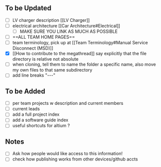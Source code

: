 ## To be Updated
- [ ] LV charger description [[LV Charger]]
- [ ] electrical architecture [[Car Architecture#Electrical]]
	- [ ] MAKE SURE YOU LINK AS MUCH AS POSSIBLE
- [ ] ==ALL TEAM HOME PAGES==
- [ ] team terminology, pick up at [[Team Terminology#Manual Service Disconnect (MSD)]]
- [x] [[How to contribute to the megathread]] say explicitly that the file directory is  relative not absolute
- [ ] when cloning, tell them to name the folder a specific name, also move my own files to that same subdirectory
- [ ] add line breaks "---"
## To be Added
- [ ] per team projects w description and current members
- [ ] current leads
- [ ] add a full project index 
- [ ] add a software guide index
- [ ] useful shortcuts for altium ?
## Notes
- [ ] Ask how people would like access to this information!
- [ ] check how publishing works from other devices/github accts